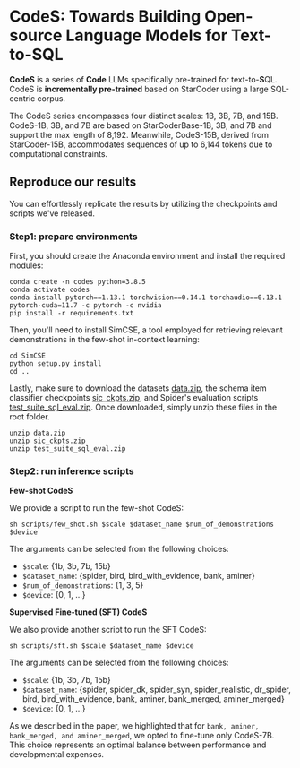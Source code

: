 # CodeS: Towards Building Open-source Language Models for Text-to-SQL

**CodeS** is a series of **Code** LLMs specifically pre-trained for text-to-**S**QL. CodeS is **incrementally pre-trained** based on StarCoder using a large SQL-centric corpus. 

The CodeS series encompasses four distinct scales: 1B, 3B, 7B, and 15B. CodeS-1B, 3B, and 7B are based on StarCoderBase-1B, 3B, and 7B and support the max length of 8,192. Meanwhile, CodeS-15B, derived from StarCoder-15B, accommodates sequences of up to 6,144 tokens due to computational constraints.

## Reproduce our results
You can effortlessly replicate the results by utilizing the checkpoints and scripts we've released.

### Step1: prepare environments
First, you should create the Anaconda environment and install the required modules:
```
conda create -n codes python=3.8.5
conda activate codes
conda install pytorch==1.13.1 torchvision==0.14.1 torchaudio==0.13.1 pytorch-cuda=11.7 -c pytorch -c nvidia
pip install -r requirements.txt
```
Then, you'll need to install SimCSE, a tool employed for retrieving relevant demonstrations in the few-shot in-context learning:
```
cd SimCSE
python setup.py install
cd ..
```
Lastly, make sure to download the datasets [data.zip](https://drive.google.com/file/d/1y_s5xoeiHk3OawA3gRk1vXhqDf2iqL-L/view?usp=sharing), the schema item classifier checkpoints [sic_ckpts.zip](https://drive.google.com/file/d/19JEC5Ld2Q6K80pUhFOGVCVHMD6t2eupc/view?usp=sharing), and Spider's evaluation scripts [test_suite_sql_eval.zip](https://drive.google.com/file/d/1HIKBL7pP_hzWH1ryRNsjPO-N__UluOlK/view?usp=sharing). Once downloaded, simply unzip these files in the root folder.
```
unzip data.zip
unzip sic_ckpts.zip
unzip test_suite_sql_eval.zip
```

### Step2: run inference scripts
**Few-shot CodeS**

We provide a script to run the few-shot CodeS:
```
sh scripts/few_shot.sh $scale $dataset_name $num_of_demonstrations $device
```
The arguments can be selected from the following choices:
- `$scale`: {1b, 3b, 7b, 15b}
- `$dataset_name`: {spider, bird, bird_with_evidence, bank, aminer}
- `$num_of_demonstrations`: {1, 3, 5}
- `$device`: {0, 1, ...}

**Supervised Fine-tuned (SFT) CodeS**

We also provide another script to run the SFT CodeS:
```
sh scripts/sft.sh $scale $dataset_name $device
```
The arguments can be selected from the following choices:
- `$scale`: {1b, 3b, 7b, 15b}
- `$dataset_name`: {spider, spider_dk, spider_syn, spider_realistic, dr_spider, bird, bird_with_evidence, bank, aminer, bank_merged, aminer_merged}
- `$device`: {0, 1, ...}

As we described in the paper, we highlighted that for `bank, aminer, bank_merged, and aminer_merged`, we opted to fine-tune only CodeS-7B. This choice represents an optimal balance between performance and developmental expenses.